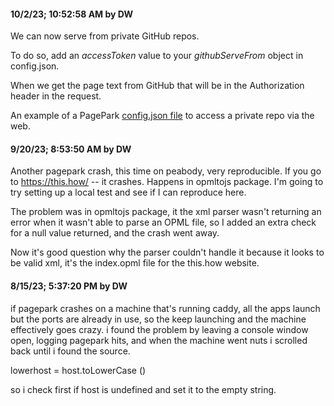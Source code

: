 #### 10/2/23; 10:52:58 AM by DW

We can now serve from private GitHub repos. 

To do so, add an <i>accessToken</i> value to your <i>githubServeFrom</i> object in config.json.

When we get the page text from GitHub that will be in the Authorization header in the request. 

An example of a PagePark <a href="https://gist.github.com/scripting/3f43bd5b7b5b05dad62214102085c2aa">config.json file</a> to access a private repo via the web.

#### 9/20/23; 8:53:50 AM by DW

Another pagepark crash, this time on peabody, very reproducible. If you go to https://this.how/ -- it crashes. Happens in opmltojs package. I'm going to try setting up a local test and see if I can reproduce here. 

The problem was in opmltojs package, it the xml parser wasn't returning an error when it wasn't able to parse an OPML file, so I added an extra check for a null value returned, and the crash went away. 

Now it's good question why the parser couldn't handle it because it looks to be valid xml, it's the index.opml file for the this.how website. 

#### 8/15/23; 5:37:20 PM by DW

if pagepark crashes on a machine that's running caddy, all the apps launch but the ports are already in use, so the keep launching and the machine effectively goes crazy. i found the problem by leaving a console window open, logging pagepark hits, and when the machine went nuts i scrolled back until i found the source. 

lowerhost = host.toLowerCase ()

so i check first if host is undefined and set it to the empty string. 

